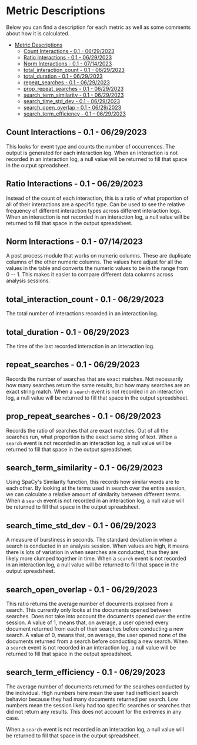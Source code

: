 # Metric Descriptions

Below you can find a description for each metric as well as some comments about how it is calculated.

- [Metric Descriptions](#metric-descriptions)
  - [Count Interactions - 0.1 - 06/29/2023](#count-interactions---01---06292023)
  - [Ratio Interactions - 0.1 - 06/29/2023](#ratio-interactions---01---06292023)
  - [Norm Interactions - 0.1 - 07/14/2023](#norm-interactions---01---07142023)
  - [total\_interaction\_count - 0.1 - 06/29/2023](#total_interaction_count---01---06292023)
  - [total\_duration - 0.1 - 06/29/2023](#total_duration---01---06292023)
  - [repeat\_searches - 0.1 - 06/29/2023](#repeat_searches---01---06292023)
  - [prop\_repeat\_searches - 0.1 - 06/29/2023](#prop_repeat_searches---01---06292023)
  - [search\_term\_similarity - 0.1 - 06/29/2023](#search_term_similarity---01---06292023)
  - [search\_time\_std\_dev - 0.1 - 06/29/2023](#search_time_std_dev---01---06292023)
  - [search\_open\_overlap - 0.1 - 06/29/2023](#search_open_overlap---01---06292023)
  - [search\_term\_efficiency - 0.1 - 06/29/2023](#search_term_efficiency---01---06292023)

## Count Interactions - 0.1 - 06/29/2023

This looks for event type and counts the number of occurrences.
The output is generated for each interaction log.
When an interaction is not recorded in an interaction log, a null value will be returned to fill that space in the output spreadsheet.

## Ratio Interactions - 0.1 - 06/29/2023

Instead of the count of each interaction, this is a ratio of what proportion of all of their interactions are a specific type.
Can be used to see the relative frequency of different interaction types across different interaction logs.
When an interaction is not recorded in an interaction log, a null value will be returned to fill that space in the output spreadsheet.

## Norm Interactions - 0.1 - 07/14/2023

A post process module that works on numeric columns.
These are duplicate columns of the other numeric columns.
The values here adjust for all the values in the table and converts the numeric values to be in the range from 0 -- 1.
This makes it easier to compare different data columns across analysis sessions.

## total_interaction_count - 0.1 - 06/29/2023

The total number of interactions recorded in an interaction log.

## total_duration - 0.1 - 06/29/2023

The time of the last recorded interaction in an interaction log.

## repeat_searches - 0.1 - 06/29/2023

Records the number of searches that are exact matches.
Not necessarily how many searches return the same results, but how many searches are an exact string match.
When a `search` event is not recorded in an interaction log, a null value will be returned to fill that space in the output spreadsheet.

## prop_repeat_searches - 0.1 - 06/29/2023

Records the ratio of searches that are exact matches.
Out of all the searches run, what proportion is the exact same string of text.
When a `search` event is not recorded in an interaction log, a null value will be returned to fill that space in the output spreadsheet.

## search_term_similarity - 0.1 - 06/29/2023

Using SpaCy's Similarity function, this records how similar words are to each other.
By looking at the terms used in search over the entire session, we can calculate a relative amount of similarity between different terms.
When a `search` event is not recorded in an interaction log, a null value will be returned to fill that space in the output spreadsheet.

## search_time_std_dev - 0.1 - 06/29/2023

A measure of burstiness in seconds.
The standard deviation in when a search is conducted in an analysis session.
When values are high, it means there is lots of variation in when searches are conducted, thus they are likely more clumped together in time.
When a `search` event is not recorded in an interaction log, a null value will be returned to fill that space in the output spreadsheet.

## search_open_overlap - 0.1 - 06/29/2023

This ratio returns the average number of documents explored from a search.
This currently only looks at the documents opened between searches.
Does not take into account the documents opened over the entire session.
A value of 1, means that, on average, a user opened every document returned from each of their searches before conducting a new search.
A value of 0, means that, on average, the user opened none of the documents returned from a search before conducting a new search.
When a `search` event is not recorded in an interaction log, a null value will be returned to fill that space in the output spreadsheet.

## search_term_efficiency - 0.1 - 06/29/2023

The average number of documents returned for the searches conducted by the individual.
High numbers here mean the user had inefficient search behavior because they had many documents returned per search.
Low numbers mean the session likely had too specific searches or searches that did not return any results.
This does not account for the extremes in any case.
<!-- todo: A function other than average may be better for evaluating the efficiency of the searches. -->
When a `search` event is not recorded in an interaction log, a null value will be returned to fill that space in the output spreadsheet.
